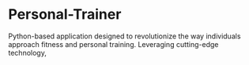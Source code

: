 # Personal-Trainer
Python-based application designed to revolutionize the way individuals approach fitness and personal training. Leveraging cutting-edge technology,
